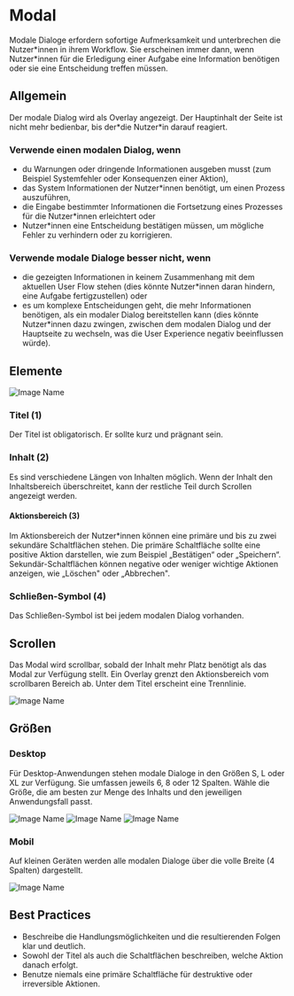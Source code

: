 # Modal

Modale Dialoge erfordern sofortige Aufmerksamkeit und unterbrechen die Nutzer\*innen in ihrem Workflow. Sie erscheinen immer dann, wenn Nutzer*innen für die Erledigung einer Aufgabe eine Information benötigen oder sie eine Entscheidung treffen müssen.

## Allgemein

Der modale Dialog wird als Overlay angezeigt. Der Hauptinhalt der Seite ist nicht mehr bedienbar, bis der\*die Nutzer*in darauf reagiert.

### Verwende einen modalen Dialog, wenn

*	du Warnungen oder dringende Informationen ausgeben musst (zum Beispiel Systemfehler oder Konsequenzen einer Aktion),
*	das System Informationen der Nutzer*innen benötigt, um einen Prozess auszuführen,
*	die Eingabe bestimmter Informationen die Fortsetzung eines Prozesses für die Nutzer*innen erleichtert oder
*	Nutzer*innen eine Entscheidung bestätigen müssen, um mögliche Fehler zu verhindern oder zu korrigieren.

### Verwende modale Dialoge besser nicht, wenn

*	die gezeigten Informationen in keinem Zusammenhang mit dem aktuellen User Flow stehen (dies könnte Nutzer*innen daran hindern, eine Aufgabe fertigzustellen) oder
*	es um komplexe Entscheidungen geht, die mehr Informationen benötigen, als ein modaler Dialog bereitstellen kann (dies könnte Nutzer*innen dazu zwingen, zwischen dem modalen Dialog und der Hauptseite zu wechseln, was die User Experience negativ beeinflussen würde).


## Elemente

![Image Name](assets/3_components/modal/Modal_Basic.png)

### Titel (1)

Der Titel ist obligatorisch. Er sollte kurz und prägnant sein.

### Inhalt (2)

Es sind verschiedene Längen von Inhalten möglich. Wenn der Inhalt den Inhaltsbereich überschreitet, kann der restliche Teil durch Scrollen angezeigt werden.

#### Aktionsbereich (3)

Im Aktionsbereich der Nutzer*innen können eine primäre und bis zu zwei sekundäre Schaltflächen stehen. Die primäre Schaltfläche sollte eine positive Aktion darstellen, wie zum Beispiel „Bestätigen“ oder „Speichern“. Sekundär-Schaltflächen können negative oder weniger wichtige Aktionen anzeigen, wie „Löschen" oder „Abbrechen".

### Schließen-Symbol (4)

Das Schließen-Symbol ist bei jedem modalen Dialog vorhanden.

## Scrollen

Das Modal wird scrollbar, sobald der Inhalt mehr Platz benötigt als das Modal zur Verfügung stellt.
Ein Overlay grenzt den Aktionsbereich vom scrollbaren Bereich ab. Unter dem Titel erscheint eine Trennlinie.

![Image Name](assets/3_components/modal/Modal_Scrolling.png)

## Größen

### Desktop

Für Desktop-Anwendungen stehen modale Dialoge in den Größen S, L oder XL zur Verfügung. Sie umfassen jeweils 6, 8 oder 12 Spalten. Wähle die Größe, die am besten zur Menge des Inhalts und den jeweiligen Anwendungsfall passt.

![Image Name](assets/3_components/modal/de/desktop_12columns_de.png)
![Image Name](assets/3_components/modal/de/desktop_8columns_de.png)
![Image Name](assets/3_components/modal/de/desktop_6columns_de.png)

### Mobil

Auf kleinen Geräten werden alle modalen Dialoge über die volle Breite (4 Spalten) dargestellt.

![Image Name](assets/3_components/modal/de/mobile_4columns_de.png)

## Best Practices

*	Beschreibe die Handlungsmöglichkeiten und die resultierenden Folgen klar und deutlich.
*	Sowohl der Titel als auch die Schaltflächen beschreiben, welche Aktion danach erfolgt. 
*	Benutze niemals eine primäre Schaltfläche für destruktive oder irreversible Aktionen.